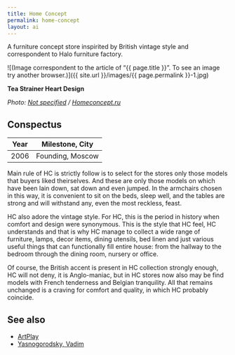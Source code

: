 ```yaml
---
title: Home Concept
permalink: home-concept
layout: ai
---
```


A furniture concept store inspirited by British vintage style and correspondent to Halo furniture factory.

![(Image correspondent to the article of “{{ page.title }}”. To see an image try another browser.)]({{ site.url }}/images/{{ page.permalink }}-1.jpg)

**Tea Strainer Heart Design**

*Photo: [Not specified](index) / [Homeconcept.ru](http://www.homeconcept.ru/catalog/product/tea-strainer-heart-design/?OFFER_ID=120700&IMAGE=191849)*

## Сonspectus

|Year|Milestone, City|
|-|-|
|2006|Founding, Moscow|

Main rule of HC is strictly follow is to select for the stores only those models that buyers liked theirselves. And these are only those models on which have been lain down, sat down and even jumped. In the armchairs chosen in this way, it is convenient to sit on the beds, sleep well, and the tables are strong and will withstand any, even the most reckless, feast.

HC also adore the vintage style. For HC, this is the period in history when comfort and design were synonymous. This is the style that HC feel, HC understands and that is why HC manage to collect a wide range of furniture, lamps, decor items, dining utensils, bed linen and just various useful things that can functionally fill entire house: from the hallway to the bedroom through the dining room, nursery or office.

Of course, the British accent is present in HC collection strongly enough, HC will not deny, it is Anglo-maniac, but in HC stores now also may be find models with French tenderness and Belgian tranquility. All that remains unchanged is a craving for comfort and quality, in which HC probably coincide.

## See also

+ [ArtPlay](artplay)
+ [Yasnogorodsky, Vadim](yasnogorodsky-vadim)
